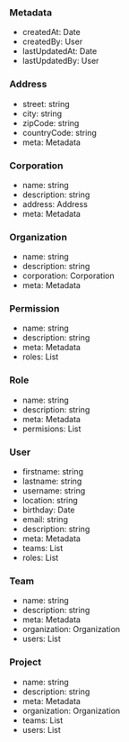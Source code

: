 ### Metadata
- createdAt: Date
- createdBy: User
- lastUpdatedAt: Date
- lastUpdatedBy: User

### Address
- street: string
- city: string
- zipCode: string
- countryCode: string
- meta: Metadata

### Corporation
- name: string
- description: string
- address: Address
- meta: Metadata

### Organization
- name: string
- description: string
- corporation: Corporation
- meta: Metadata

### Permission
- name: string
- description: string
- meta: Metadata
- roles: List<Role>

### Role
- name: string
- description: string
- meta: Metadata
- permisions: List<Permission>

### User
- firstname: string
- lastname: string
- username: string
- location: string
- birthday: Date
- email: string
- description: string
- meta: Metadata
- teams: List<Team>
- roles: List<Role>

### Team
- name: string
- description: string
- meta: Metadata
- organization: Organization
- users: List<User>

### Project
- name: string
- description: string
- meta: Metadata
- organization: Organization
- teams: List<Team>
- users: List<User>
